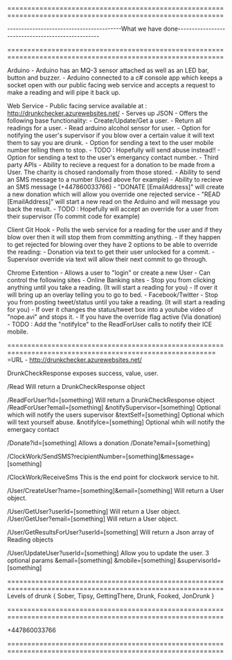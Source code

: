 ============================================================================================================

-----------------------------------------What we have done--------------------------------------------------

============================================================================================================

Arduino 
	- Arduino has an MQ-3 sensor attached as well as an LED bar, button and buzzer.
	- Arduino connected to a c# console app which keeps a socket open with our public facing web service and
		accepts a request to make a reading and will pipe it back up.

Web Service
	- Public facing service available at : http://drunkchecker.azurewebsites.net/
	- Serves up JSON
	- Offers the following base functionality:
		- Create/Update/Get a user.
		- Return all readings for a user.
		- Read arduino alcohol sensor for user.
			- Option for notifying the user's supervisor if you blow over a certain value it will text them 
				to say you are drunk.
			- Option for sending a text to the user mobile number telling them to stop.
				- TODO : Hopefully will send abuse instead!!
			- Option for sending a text to the user's emergancy contact number.
	- Third party APIs
		- Ability to recieve a request for a donation to be made from a User. The charity is chosed randomally from
			those stored.
		- Ability to send an SMS message to a number (Used above for example)
		- Ability to recieve an SMS message (+447860033766)
			- "DONATE [EmailAddress]" will create a new donation which will allow you override one rejected service
			- "READ [EmailAddress]" will start a new read on the Arduino and will message you back the result.
			- TODO : Hopefully will accept an override for a user from their supervisor (To commit code for example)

Client Git Hook
	- Polls the web service for a reading for the user and if they blow over then it will stop them from 
		committing anything.
	- If they happen to get rejected for blowing over they have 2 options to be able to override the reading:
		- Donation via text to get their user unlocked for a commit.
		- Supervisor override via text will allow their next commit to go through.

Chrome Extention
	- Allows a user to "login" or create a new User
	- Can control the following sites
		- Online Banking sites
			- Stop you from clicking anything until you take a reading. (It will start a reading for you)
			- If over it will bring up an overlay telling you to go to bed.
		- Facebook/Twitter
			- Stop you from posting tweet/status until you take a reading. (It will start a reading for you)
			- If over it changes the status/tweet box into a youtube video of "nope.avi" and stops it.
	- If you have the override flag active (Via donation)
	- TODO : Add the "notifyIce" to the ReadForUser calls to notify their ICE mobile.


==========================================================================================================
=URL - http://drunkchecker.azurewebsites.net/

DrunkCheckResponse exposes success, value, user.

/Read 														Will return a DrunkCheckResponse object

/ReadForUser?id=[something]									Will return a DrunkCheckResponse object
/ReadForUser?email=[something]
	&notifySupervisor=[something]							Optional which will notify the users supervisor
	&textSelf=[something]									Optional which will text yourself abuse.
	&notifyIce=[something]									Optional whih will notify the emergacy contact

/Donate?id=[something]										Allows a donation
/Donate?email=[something]

/ClockWork/SendSMS?recipientNumber=[something]&message=[something]

/ClockWork/ReceiveSms 										This is the end point for clockwork service to hit.

/User/CreateUser?name=[something]&email=[something]			Will return a User object.

/User/GetUser?userId=[something]							Will return a User object.
/User/GetUser?email=[something]								Will return a User object.

/User/GetResultsForUser?userId=[something]					Will return a Json array of Reading objects

/User/UpdateUser?userId=[something]							Allow you to update the user. 3 optional params
							&email=[something]
							&mobile=[something]
							&supervisorId=[something]

============================================================================================================
Levels of drunk
    {
        Sober,
        Tipsy,
        GettingThere,
        Drunk,
        Fooked,
        JonDrunk
    }

============================================================================================================

+447860033766

============================================================================================================